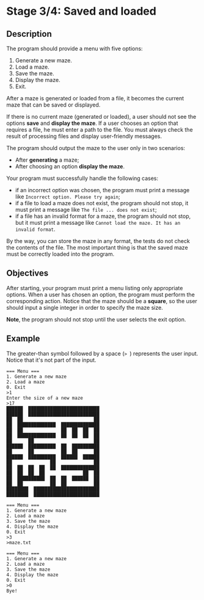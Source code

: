 # Stage 3/4: Saved and loaded
## Description
The program should provide a menu with five options:

1. Generate a new maze.
2. Load a maze.
3. Save the maze.
4. Display the maze.
5. Exit.

After a maze is generated or loaded from a file, it becomes the current maze that can be saved or displayed.

If there is no current maze (generated or loaded), a user should not see the options <b>save</b> and <b>display the maze</b>. If a user chooses an option that requires a file, he must enter a path to the file. You must always check the result of processing files and display user-friendly messages.

The program should output the maze to the user only in two scenarios:

- After <b>generating</b> a maze;
- After choosing an option <b>display the maze</b>.

Your program must successfully handle the following cases:

- if an incorrect option was chosen, the program must print a message like `Incorrect option. Please try again`;
- if a file to load a maze does not exist, the program should not stop, it must print a message like `The file ... does not exist`;
- if a file has an invalid format for a maze, the program should not stop, but it must print a message like `Cannot load the maze. It has an invalid format`.

By the way, you can store the maze in any format, the tests do not check the contents of the file. The most important thing is that the saved maze must be correctly loaded into the program.

## Objectives
After starting, your program must print a menu listing only appropriate options. When a user has chosen an option, the program must perform the corresponding action. Notice that the maze should be a <b>square</b>, so the user should input a single integer in order to specify the maze size.

<b>Note</b>, the program should not stop until the user selects the exit option.

## Example
The greater-than symbol followed by a space (`> `) represents the user input. Notice that it's not part of the input.
```
=== Menu ===
1. Generate a new maze
2. Load a maze
0. Exit
>1
Enter the size of a new maze
>17
██████  ██████████████████████████
██████  ██████████████████████████
██  ██                          ██
██  ██████████████  ██████████████
██  ██              ██  ██  ██  ██
██  ██████████████  ██  ██  ██  ██
██      ██                      ██
██████  ██████████  ██  ██████████
██      ██          ██  ██      ██
██████  ██████████  ██████  ██████
██              ██              ██
██  ██  ██  ██  ██  ██████████████
██  ██  ██  ██              ██  ██
██  ██████████  ██  ██  ██████  ██
██  ██          ██  ██          ██
████████  ████████████████████████
████████  ████████████████████████

=== Menu ===
1. Generate a new maze
2. Load a maze
3. Save the maze
4. Display the maze
0. Exit
>3
>maze.txt

=== Menu ===
1. Generate a new maze
2. Load a maze
3. Save the maze
4. Display the maze
0. Exit
>0
Bye!
```

